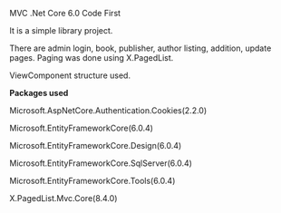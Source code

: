 MVC .Net Core 6.0 
Code First


It is a simple library project.

There are admin login, book, publisher, author listing, addition, update pages. Paging was done using X.PagedList.

ViewComponent structure used.



<b>Packages used</b>

Microsoft.AspNetCore.Authentication.Cookies(2.2.0)

Microsoft.EntityFrameworkCore(6.0.4)

Microsoft.EntityFrameworkCore.Design(6.0.4)

Microsoft.EntityFrameworkCore.SqlServer(6.0.4)

Microsoft.EntityFrameworkCore.Tools(6.0.4)

X.PagedList.Mvc.Core(8.4.0)
